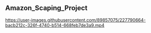 ## Amazon_Scaping_Project

https://user-images.githubusercontent.com/89857075/227790664-bacb212c-326f-4740-b514-668feb7de3a9.mp4

